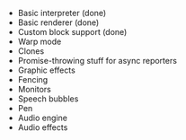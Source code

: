 - Basic interpreter (done)
- Basic renderer (done)
- Custom block support (done)
- Warp mode
- Clones
- Promise-throwing stuff for async reporters
- Graphic effects
- Fencing
- Monitors
- Speech bubbles
- Pen
- Audio engine
- Audio effects

